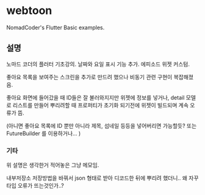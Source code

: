 # webtoon

NomadCoder's Flutter Basic examples.

## 설명

노마드 코더의 플러터 기초강의.
날짜와 요일 표시 기능 추가.
에피소드 위젯 커스텀.

좋아요 목록을 보여주는 스크린을 추가로 만드려 했으나
비동기 관련 구현이 복잡해졌음.

좋아요 화면에 들어갔을 때 ID들은 잘 불러와지지만
위젯에 정보를 넣거나, detail 모델로 리스트를 만들어 뿌리려할 때
프로퍼티가 초기화 되기전에 위젯이 빌드되며 계속 오류가 뜸.

(아니면 좋아요 목록에 ID 뿐만 아니라 제목, 섬네일 등등을 넣어버리면 가능할듯?
또는 FutureBuilder 를 이용하거나... )

### 기타

위 설명은 생각한거 적어놓은 그냥 메모임.

내부저장소 저장방법을 바꿔서 json 형태로 받아 디코드한 뒤에
뿌리려 했더니.. 왜 자꾸 타입 오류가 뜨는것인가..?
